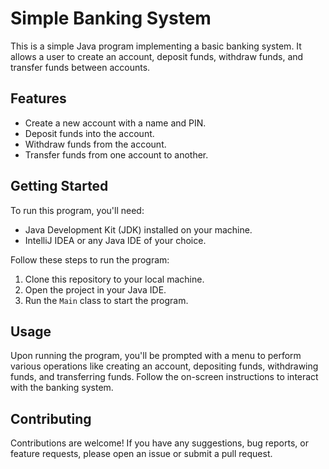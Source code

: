 # Simple Banking System

This is a simple Java program implementing a basic banking system. It allows a user to create an account, deposit funds, withdraw funds, and transfer funds between accounts.

## Features

- Create a new account with a name and PIN.
- Deposit funds into the account.
- Withdraw funds from the account.
- Transfer funds from one account to another.

## Getting Started

To run this program, you'll need:

- Java Development Kit (JDK) installed on your machine.
- IntelliJ IDEA or any Java IDE of your choice.

Follow these steps to run the program:

1. Clone this repository to your local machine.
2. Open the project in your Java IDE.
3. Run the `Main` class to start the program.

## Usage

Upon running the program, you'll be prompted with a menu to perform various operations like creating an account, depositing funds, withdrawing funds, and transferring funds. Follow the on-screen instructions to interact with the banking system.

## Contributing

Contributions are welcome! If you have any suggestions, bug reports, or feature requests, please open an issue or submit a pull request.
